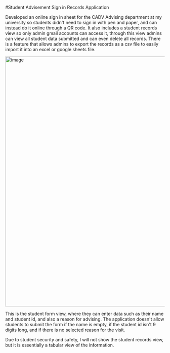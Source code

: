 #Student Advisement Sign in Records Application

Developed an online sign in sheet for the CADV Advising department at my university so students didn't need to sign in with pen and paper, and can instead do it online through a QR code. It also includes a student records view so only admin gmail accounts can access it, through this view admins can view all student data submitted and can even delete all records. There is a feature that allows admins to export the records as a csv file to easily import it into an excel or google sheets file.

<img width="790" alt="image" src="https://user-images.githubusercontent.com/51735830/218007164-f0a46163-83aa-4bd1-8af2-cb26b6836b96.png">

This is the student form view, where they can enter data such as their name and student id, and also a reason for advising. The application doesn't allow students to submit the form if the name is empty, if the student id isn't 9 digits long, and if there is no selected reason for the visit.

Due to student security and safety, I will not show the student records view, but it is essentially a tabular view of the information.
